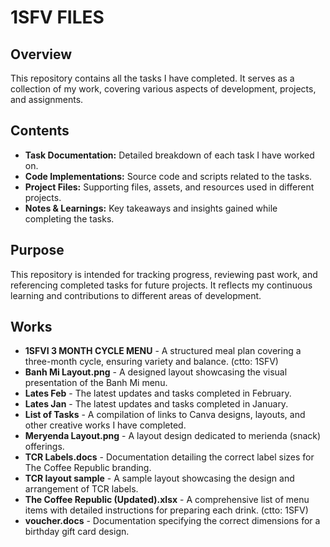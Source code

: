 # 1SFV FILES

## Overview
This repository contains all the tasks I have completed. It serves as a collection of my work, covering various aspects of development, projects, and assignments.

## Contents
- **Task Documentation:** Detailed breakdown of each task I have worked on.
- **Code Implementations:** Source code and scripts related to the tasks.
- **Project Files:** Supporting files, assets, and resources used in different projects.
- **Notes & Learnings:** Key takeaways and insights gained while completing the tasks.

## Purpose
This repository is intended for tracking progress, reviewing past work, and referencing completed tasks for future projects. It reflects my continuous learning and contributions to different areas of development.

## Works
- **1SFVI 3 MONTH CYCLE MENU** - A structured meal plan covering a three-month cycle, ensuring variety and balance. (ctto: 1SFV)
- **Banh Mi Layout.png** - A designed layout showcasing the visual presentation of the Banh Mi menu.
- **Lates Feb** - The latest updates and tasks completed in February.
- **Lates Jan** - The latest updates and tasks completed in January.
- **List of Tasks** - A compilation of links to Canva designs, layouts, and other creative works I have completed.
- **Meryenda Layout.png** - A layout design dedicated to merienda (snack) offerings.
- **TCR Labels.docs** - Documentation detailing the correct label sizes for The Coffee Republic branding.
- **TCR layout sample** - A sample layout showcasing the design and arrangement of TCR labels.
- **The Coffee Republic (Updated).xlsx** - A comprehensive list of menu items with detailed instructions for preparing each drink. (ctto: 1SFV)
- **voucher.docs** - Documentation specifying the correct dimensions for a birthday gift card design.


